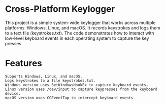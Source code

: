 # Cross-Platform Keylogger

This project is a simple system-wide keylogger that works across multiple platforms: Windows, Linux, and macOS. It records keystrokes and logs them to a text file (keystrokes.txt). The code demonstrates how to interact with low-level keyboard events in each operating system to capture the key presses.

# Features

    Supports Windows, Linux, and macOS.
    Logs keystrokes to a file keystrokes.txt.
    Windows version uses SetWindowsHookEx to capture keyboard events.
    Linux version uses /dev/input to capture keypresses from the keyboard device.
    macOS version uses CGEventTap to intercept keyboard events.
